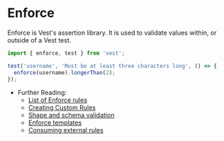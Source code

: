 # Enforce

Enforce is Vest's assertion library. It is used to validate values within, or outside of a Vest test.

```js
import { enforce, test } from 'vest';

test('username', 'Must be at least three characters long', () => {
  enforce(username).longerThan(2);
});
```

- Further Reading:
  - [List of Enforce rules](./n4s/rules)
  - [Creating Custom Rules](./n4s/custom)
  - [Shape and schema validation](./n4s/compound)
  - [Enforce templates](./n4s/template)
  - [Consuming external rules](./n4s/external)
